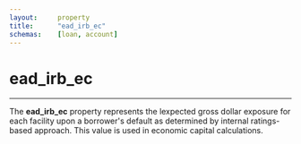 ```yaml
---
layout:     property
title:      "ead_irb_ec"
schemas:    [loan, account]
---
```


# ead_irb_ec

---

The **ead_irb_ec** property represents the lexpected gross dollar exposure for each facility upon a borrower's default as determined by internal ratings-based approach. This value is used in economic capital calculations.
